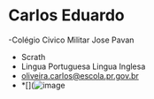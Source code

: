 # **Carlos Eduardo**
-Colégio Civico Militar Jose Pavan
- Scrath
- Lingua Portuguesa Lingua Inglesa
- oliveira.carlos@escola.pr.gov.br
- *[](![image](https://github.com/carlosbellmont88/carlosbellmont88/assets/142033026/e942d8be-9444-4c8e-ba1b-21b47cf5c2cd)
